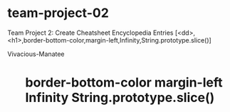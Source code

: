 # team-project-02
Team Project 2: Create Cheatsheet Encyclopedia Entries [&lt;dd>, &lt;h1>,border-bottom-color,margin-left,Infinity,String.prototype.slice()]


Vivacious-Manatee
<dd>
<h1>
border-bottom-color
margin-left
Infinity
String.prototype.slice()

